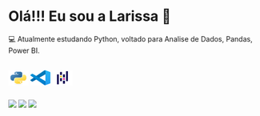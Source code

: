 # Olá!!! Eu sou a Larissa 👩

💻 Atualmente estudando Python, voltado para Analise de Dados, Pandas, Power BI.

<div style="display: inline_block"><br>
  <img align="center" alt="Larissa-Python" height="30" width="40" src="https://raw.githubusercontent.com/devicons/devicon/master/icons/python/python-original.svg">
  <img align="center" alt="Larissa-VsCode" height="30" width="40" src="https://raw.githubusercontent.com/devicons/devicon/master/icons/vscode/vscode-original.svg">
  <img align="center" alt="Larissa-Pandas" height="30" width="40" src="https://raw.githubusercontent.com/devicons/devicon/master/icons/pandas/pandas-original.svg">

  ##

<div> 
  <a href="https://instagram.com/lalaqueirozr" target="_blank"><img src="https://img.shields.io/badge/-Instagram-%23E4405F?style=for-the-badge&logo=instagram&logoColor=white" target="_blank"></a>
  <a href = "mailto:larissaqr24@gmail.com"><img src="https://img.shields.io/badge/-Gmail-%23333?style=for-the-badge&logo=gmail&logoColor=white" target="_blank"></a>
    <a href="https://www.linkedin.com/in/larissaqr24/" target="_blank"><img src="https://img.shields.io/badge/-LinkedIn-%230077B5?style=for-the-badge&logo=linkedin&logoColor=white" target="_blank"></a> 

